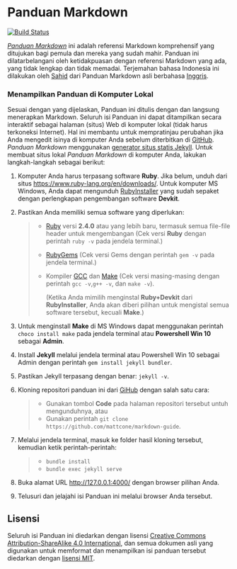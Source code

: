 # Panduan Markdown

[![Build Status](https://github.com/sahidyk/panduan-markdown/workflows/tests/badge.svg?branch=master)](https://github.com/sahidyk/panduan-markdown/actions)

*[Panduan Markdown](https://panduan-markdown.netlify.app)* ini adalah referensi Markdown komprehensif yang ditujukan bagi pemula dan mereka yang sudah mahir. Panduan ini dilatarbelangani oleh ketidakpuasan dengan referensi Markdown yang ada, yang tidak lengkap dan tidak memadai. Terjemahan bahasa Indonesia ini dilakukan oleh [Sahid](https://github.com/sahidyk) dari Panduan Markdown asli berbahasa [Inggris](https://www.markdownguide.org).

### Menampilkan Panduan di Komputer Lokal

Sesuai dengan yang dijelaskan, Panduan ini ditulis dengan dan langsung menerapkan Markdown. Seluruh isi Panduan ini dapat ditampilkan secara interaktif sebagai halaman (situs) Web di komputer lokal (tidak harus terkoneksi Internet). Hal ini membantu untuk mempratinjau perubahan jika Anda mengedit isinya di komputer Anda sebelum diterbitkan di [GitHub](https://github.com). *Panduan Markdown* menggunakan [generator situs statis Jekyll](http://jekyllrb.com/). Untuk membuat situs lokal *Panduan Markdown* di komputer Anda, lakukan langkah-langkah sebagai berikut:

1. Komputer Anda harus terpasang software **Ruby**. Jika belum, unduh dari situs https://www.ruby-lang.org/en/downloads/. Untuk komputer MS Windows, Anda dapat mengunduh [RubyInstaller](https://rubyinstaller.org/downloads/) yang sudah sepaket dengan perlengkapan pengembangan software **Devkit**.

2. Pastikan Anda memiliki semua software yang diperlukan:

   > + [Ruby](https://www.ruby-lang.org/en/downloads/) versi **2.4.0** atau yang lebih baru, termasuk semua file-file header untuk mengembangan (Cek versi **Ruby** dengan perintah `ruby -v` pada jendela terminal.)
   >
   > + [RubyGems](https://rubygems.org/pages/download) (Cek versi Gems dengan perintah `gem -v` pada jendela terminal.)
   >
   > + Kompiler [GCC](https://gcc.gnu.org/install/) dan [Make](https://www.gnu.org/software/make/) (Cek versi masing-masing dengan perintah `gcc -v`,`g++ -v`, dan `make -v`). 
   >
   >   (Ketika Anda mimilih menginstal **Ruby+Devkit** dari **RubyInstaller**, Anda akan diberi pilihan untuk mengistal semua software tersebut, kecuali **Make**.)

3. Untuk menginstall **Make**  di MS Windows dapat menggunakan perintah `choco install make` pada jendela terminal atau **Powershell Win 10** sebagai **Admin**.

4. Install **Jekyll** melalui jendela terminal atau Powershell Win 10 sebagai Admin dengan perintah `gem install jekyll bundler`.

5. Pastikan Jekyll terpasang dengan benar: `jekyll -v`.

6. Kloning repositori panduan ini dari [GiHub](https://github.com/mattcone/markdown-guide) dengan salah satu cara:

   > + Gunakan tombol **Code** pada halaman repositori tersebut untuh mengunduhnya, atau
   > + Gunakan perintah `git clone https://github.com/mattcone/markdown-guide`.

7. Melalui jendela terminal, masuk ke folder hasil kloning tersebut, kemudian ketik perintah-perintah:

   > + `bundle install`
   > + `bundle exec jekyll serve`

8. Buka alamat URL http://127.0.0.1:4000/ dengan browser pilihan Anda.

9. Telusuri dan jelajahi isi Panduan ini melalui browser Anda tersebut.

## Lisensi

Seluruh isi Panduan ini diedarkan dengan lisensi [Creative Commons Attribution-ShareAlike 4.0 International](https://creativecommons.org/licenses/by-sa/4.0/), dan semua dokumen asli yang digunakan untuk memformat dan menampilkan isi panduan tersebut diedarkan dengan [lisensi MIT](LISENSI.txt).
